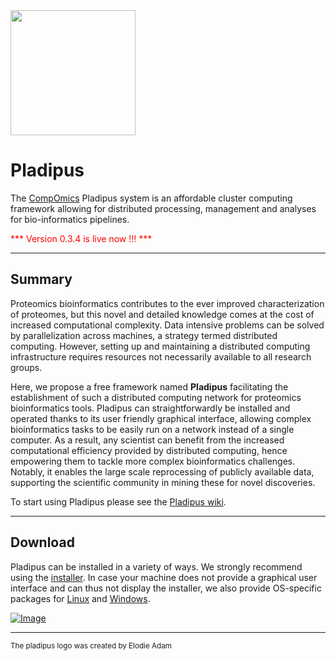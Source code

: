 <img src="https://raw.githubusercontent.com/wiki/compomics/pladipus/pladipus_logo.jpg" width="200">

# Pladipus

The [CompOmics](http://www.compomics.com) Pladipus system is an affordable cluster computing framework allowing for distributed processing, management and analyses for bio-informatics pipelines.

<span style="color:red">*** Version 0.3.4 is live now !!! ***</span>

----

## Summary

Proteomics bioinformatics contributes to the ever improved characterization of proteomes, but this novel and detailed knowledge comes at the cost of increased computational complexity. Data intensive problems can be solved by parallelization across machines, a strategy termed distributed computing. However, setting up and maintaining a distributed computing infrastructure requires resources not necessarily available to all research groups.

Here, we propose a free framework named **Pladipus** facilitating the establishment of such a distributed computing network for proteomics bioinformatics tools. Pladipus can straightforwardly be installed and operated thanks to its user friendly graphical interface, allowing complex bioinformatics tasks to be easily run on a network instead of a single computer. As a result, any scientist can benefit from the increased computational efficiency provided by distributed computing, hence empowering them to tackle more complex bioinformatics challenges. Notably, it enables the large scale reprocessing of publicly available data, supporting the scientific community in mining these for novel discoveries.

To start using Pladipus please see the [Pladipus wiki](https://github.com/compomics/pladipus/wiki).

----


## Download

Pladipus can be installed in a variety of ways. We strongly recommend using the [installer](http://genesis.ugent.be/pladipus/download/Pladipus-installer-0.3.4.jar). 
In case your machine does not provide a graphical user interface and can thus not display the installer, we also provide OS-specific packages for [Linux](http://genesis.ugent.be/pladipus/download/pladipus-linux.zip) and [Windows](http://genesis.ugent.be/pladipus/download/pladipus-windows.zip). 

[ ![Image](https://raw.githubusercontent.com/wiki/compomics/pladipus/Download_Installer_Button.png)](http://genesis.ugent.be/pladipus/download/Pladipus-installer-0.3.4.jar)

----

<sub>The pladipus logo was created by Elodie Adam</sub>
